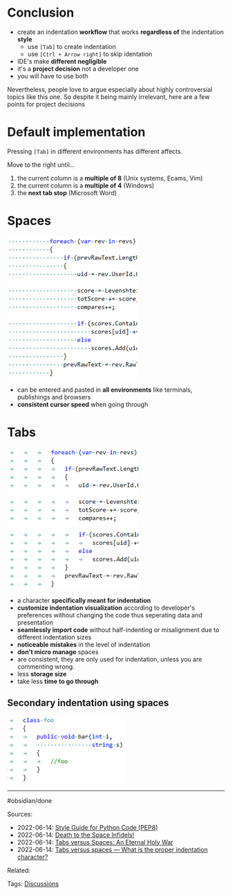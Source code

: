 # Conclusion

- create an indentation **workflow** that works **regardless of** the indentation **style**
    - use `[Tab]` to create indentation
    - use `[Ctrl + Arrow right]` to skip identation
- IDE's make **different negligible** 
- it's a **project decision** not a developer one
- you will have to use both

Nevertheless, people love to argue especially about highly controversial topics like this one. So despite it being mainly irrelevant, here are a few points for project decisions

# Default implementation

Pressing `[Tab]` in different environments has different affects.

Move to the right until...

1. the current column is a **multiple of 8** (Unix systems, Ecams, Vim)
3. the current column is a **multiple of 4** (Windows)
4. the **next tab stop** (Microsoft Word)

# Spaces

![](../attachments/Pasted%20image%2020221230123246.png)

- can be entered and pasted in **all environments** like terminals, publishings and browsers
- **consistent cursor speed** when going through

# Tabs

![](../attachments/Pasted%20image%2020221230123232.png)

- a character **specifically meant for indentation**
- **customize indentation visualization** according to developer's preferences without changing the code thus seperating data and presentation
- **seamlessly import code** without half-indenting or misalignment due to different indentation sizes
- **noticeable mistakes** in the level of indentation
- **don't micro manage** spaces
- are consistent, they are only used for indentation, unless you are commenting wrong.
- less **storage size**
- take less **time to go through**

## Secondary indentation using spaces

![](../attachments/Pasted%20image%2020221230124043.png)


---
#obsidian/done 

Sources:
- 2022-06-14: [Style Guide for Python Code (PEP8)](https://peps.python.org/pep-0008/#indentation)
- 2022-06-14: [Death to the Space Infidels!](https://blog.codinghorror.com/death-to-the-space-infidels/)
- 2022-06-14: [Tabs versus Spaces: An Eternal Holy War](https://www.jwz.org/doc/tabs-vs-spaces.html)
- 2022-06-14: [Tabs versus spaces — What is the proper indentation character?](https://softwareengineering.stackexchange.com/questions/57/tabs-versus-spaces-what-is-the-proper-indentation-character-for-everything-in-e)

Related:

Tags:
[Discussions](../notes/Discussions.md)